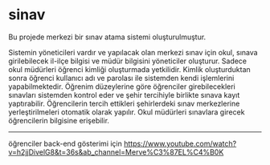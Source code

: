 # sinav

Bu projede merkezi bir sınav atama sistemi oluşturulmuştur.

Sistemin yöneticileri vardır ve yapılacak olan merkezi sınav için okul, sınava girilebilecek il-ilçe bilgisi ve müdür bilgisini yöneticiler oluşturur.
Sadece okul müdürleri öğrenci kimliği oluşturmada yetkilidir. Kimlik oluşturduktan sonra öğrenci kullanıcı adı ve parolası ile sistemden kendi işlemlerini yapabilmektedir.
Öğrenim düzeylerine göre öğrenciler girebilecekleri sınavları sistemden kontrol eder ve şehir tercihiyle birlikte sınava kayıt yaptırabilir.
Öğrencilerin tercih ettikleri şehirlerdeki sınav merkezlerine yerleştirilmeleri otomatik olarak yapılır.
Okul müdürleri sınavlara girecek öğrencilerin bilgisine erişebilir.

********************************************
öğrenciler back-end gösterimi için
https://www.youtube.com/watch?v=h2jjDivelG8&t=36s&ab_channel=Merve%C3%87EL%C4%B0K
